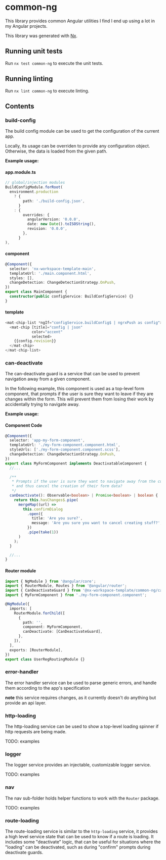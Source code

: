 # common-ng

This library provides common Angular utilities I find I end up using a lot
in my Angular projects.

This library was generated with [Nx](https://nx.dev).

## Running unit tests

Run `nx test common-ng` to execute the unit tests.

## Running linting

Run `nx lint common-ng` to execute linting.

## Contents

### build-config

The build config module can be used to get the configuration of the current app.

Locally, its usage can be overriden to provide any configuration object. Otherwise,
the data is loaded from the given path.

**Example usage:**

#### app.module.ts

```typescript
// global/injection modules
BuildConfigModule.forRoot(
  environment.production
    ? {
        path: './build-config.json',
      }
    : {
        overrides: {
          angularVersion: '0.0.0',
          date: new Date().toISOString(),
          revision: '0.0.0',
        },
      }
),
```

#### component

```typescript
@Component({
  selector: 'nx-workspace-template-main',
  templateUrl: './main.component.html',
  styles: [],
  changeDetection: ChangeDetectionStrategy.OnPush,
})
export class MainComponent {
  constructor(public configService: BuildConfigService) {}
}
```

#### template

```typescript
<mat-chip-list *ngIf="configService.buildConfig$ | ngrxPush as config">
  <mat-chip [title]="config | json"
            color="accent"
            selected>
    {{config.revision}}
  </mat-chip>
</mat-chip-list>
```

### can-deactivate

The can-deactivate guard is a service that can be used to prevent navigation away from a given component.

In the following example, this component is used as a top-level form component,
that prompts if the user is sure they want to leave if they are changes within the form.
This will prevent them from losing their work by accidentally trying to navigate away.


**Example usage:**
#### Component Code

```typescript
@Component({
  selector: 'app-my-form-component',
  templateUrl: './my-form-component.component.html',
  styleUrls: ['./my-form-component.component.scss'],
  changeDetection: ChangeDetectionStrategy.OnPush,
})
export class MyFormComponent implements DeactivatableComponent {
  //...

  /**
   * Prompts if the user is sure they want to navigate away from the current page,
   * and thus cancel the creation of their form data?
   */
  canDeactivate(): Observable<boolean> | Promise<boolean> | boolean {
    return this.hasChanges$.pipe(
      mergeMap((url) =>
        this.confirmDialog
          .open({
            title: 'Are you sure?',
            message: 'Are you sure you want to cancel creating stuff?',
          })
          .pipe(take(1))
      )
    );
  }

  //...
}
```

#### Router module

```typescript
import { NgModule } from '@angular/core';
import { RouterModule, Routes } from '@angular/router';
import { CanDeactivateGuard } from '@nx-workspace-template/common-ng/can-deactivate.guard';
import { MyFormComponent } from './my-form-component.component';

@NgModule({
  imports: [
    RouterModule.forChild([
      {
        path: '',
        component: MyFormComponent,
        canDeactivate: [CanDeactivateGuard],
      },
    ]),
  ],
  exports: [RouterModule],
})
export class UserRegRoutingModule {}
```


### error-handler

The error handler service can be used to parse generic errors, and handle them
according to the app's specification

**note** this service requires changes, as it currently doesn't do anything but provide
an api layer.


### http-loading

The http-loading service can be used to show a top-level loading spinner if http requests 
are being made.

TODO: examples


### logger

The logger service provides an injectable, customizable logger service.

TODO: examples


### nav

The nav sub-folder holds helper functions to work with the `Router` package.

TODO: examples


### route-loading

The route-loading service is similar to the `http-loading` service, it provides a high level
service state that can be used to know if a route is loading. It includes some "deactivate" logic, that
can be useful for situations where the "loading" can be deactivated, such as during "confirm" prompts 
during deactivate guards.



